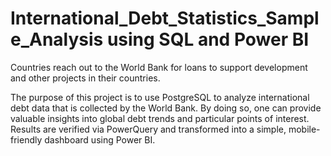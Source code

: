 # International_Debt_Statistics_Sample_Analysis using SQL and Power BI
Countries reach out to the World Bank for loans to support development and other projects in their countries. 

The purpose of this project is to use PostgreSQL to analyze international debt data that is collected by the World Bank. By doing so, one can provide valuable insights into global debt trends and particular points of interest. Results are verified via PowerQuery and transformed into a simple, mobile-friendly dashboard using Power BI. 
